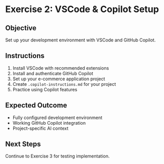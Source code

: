 # Exercise 2: VSCode & Copilot Setup

## Objective
Set up your development environment with VSCode and GitHub Copilot.

## Instructions
1. Install VSCode with recommended extensions
2. Install and authenticate GitHub Copilot
3. Set up your e-commerce application project
4. Create `.copilot-instructions.md` for your project
5. Practice using Copilot features

## Expected Outcome
- Fully configured development environment
- Working GitHub Copilot integration
- Project-specific AI context

## Next Steps
Continue to Exercise 3 for testing implementation.